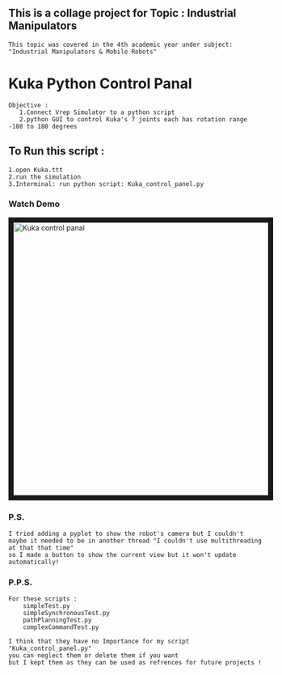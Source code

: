 ## This is a collage project for Topic : Industrial Manipulators
    This topic was covered in the 4th academic year under subject: "Industrial Manipulators & Mobile Robots"

# Kuka Python Control Panal 
    Objective :
       1.Connect Vrep Simulator to a python script
       2.python GUI to control Kuka's 7 joints each has rotation range -180 to 180 degrees  

## To Run this script : 
    1.open Kuka.ttt 
    2.run the simulation
    3.Interminal: run python script: Kuka_control_panel.py
    
### Watch Demo 
<a href="https://vimeo.com/393621221" target="_blank"><img src="https://user-images.githubusercontent.com/20871534/75229630-fdb12500-57ba-11ea-9e58-d8789a48127b.jpg" alt="Kuka control panal" width="960" height="540" border="10" /></a>

### P.S.
    I tried adding a pyplot to show the robot's camera but I couldn't
    maybe it needed to be in another thread "I couldn't use multithreading at that that time"
    so I made a button to show the current view but it won't update automatically!

### P.P.S. 
    For these scripts : 
        simpleTest.py
        simpleSynchronousTest.py
        pathPlanningTest.py
        complexCommandTest.py

    I think that they have no Importance for my script "Kuka_control_panel.py"
    you can neglect them or delete them if you want
    but I kept them as they can be used as refrences for future projects !  
    
 


